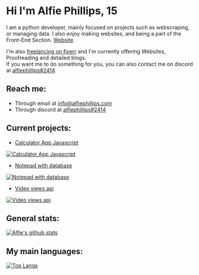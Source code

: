 # Hi I'm Alfie Phillips, 15

I am a python developer, mainly focused on
projects such as webscraping, or managing data.
I also enjoy making websites, and being a part
of the Front-End Section. [Website](https://www.alfiephillips.com)

I'm also [freelancing on fiverr](https://www.fiverr.com/alfiephillips?up_rollout=true) and I'm currently offering Websites, Proofreading and detailed blogs.  
If you want me to do something for you, you can also contact me on discord at 
[alfiephillips#2414](https://discord.com/users/469240068591190020)


## Reach me:
- Through email at [info@alfiephillips.com](mailto://info@alfiephillips.com)
- Through discord at [alfiephillips#2414](https://discord.com/users/469240068591190020)

## Current projects:

  - [Calculator App Javascript](https://github.com/AlfiePhillips/calculator-javascript)
  
  [![Calculator App Javascript](https://github-readme-stats.vercel.app/api/pin/?username=AlfiePhillips&repo=calculator-javascript&theme=react)](https://github.com/AlfiePhillips/calculator-javascript)

  - [Notepad with database](https://github.com/AlfiePhillips/notepad)
  
  [![Notepad with database](https://github-readme-stats.vercel.app/api/pin/?username=AlfiePhillips&repo=notepad&theme=react)](https://github.com/AlfiePhillips/notepad)

  - [Video views api](https://github.com/AlfiePhillips/video-views-db)
  
  [![Video views api](https://github-readme-stats.vercel.app/api/pin/?username=AlfiePhillips&repo=video-views-db&theme=react)](https://github.com/AlfiePhillips/video-views-db)

## General stats:
[![Alfie's github stats](https://github-readme-stats.vercel.app/api?username=AlfiePhillips&show_icons=true&count_private=true&include_all_commits=true&theme=react)](https://github.com/AlfiePhillips?tab=repositories)

## My main languages:
[![Top Langs](https://github-readme-stats.vercel.app/api/top-langs/?username=AlfiePhillips&layout=compact&langs_count=3&theme=react)](https://github.com/AlfiePhillips?tab=repositories)
